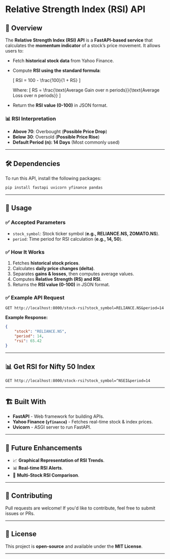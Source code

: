 # Relative Strength Index (RSI) API

## 📌 Overview
The **Relative Strength Index (RSI) API** is a **FastAPI-based service** that calculates the **momentum indicator** of a stock’s price movement. It allows users to:
- Fetch **historical stock data** from Yahoo Finance.
- Compute **RSI using the standard formula**:

  \[ RSI = 100 - \frac{100}{1 + RS} \]
  
  Where:
  \[ RS = \frac{\text{Average Gain over n periods}}{\text{Average Loss over n periods}} \]

- Return the **RSI value (0-100)** in JSON format.

### 📊 **RSI Interpretation**
- **Above 70**: Overbought (**Possible Price Drop**)
- **Below 30**: Oversold (**Possible Price Rise**)
- **Default Period (n): 14 Days** (Most commonly used)

---

## 🛠 Dependencies
To run this API, install the following packages:
```bash
pip install fastapi uvicorn yfinance pandas
```

---

## 🚀 Usage
### ✅ **Accepted Parameters**
- `stock_symbol`: Stock ticker symbol (**e.g., RELIANCE.NS, ZOMATO.NS**).
- `period`: Time period for RSI calculation (**e.g., 14, 50**).

### ✅ **How It Works**
1. Fetches **historical stock prices**.
2. Calculates **daily price changes (delta)**.
3. Separates **gains & losses**, then computes average values.
4. Computes **Relative Strength (RS) and RSI**.
5. Returns the **RSI value (0-100)** in JSON format.

### ✅ **Example API Request**
```http
GET http://localhost:8000/stock-rsi?stock_symbol=RELIANCE.NS&period=14
```

**Example Response:**
```json
{
    "stock": "RELIANCE.NS",
    "period": 14,
    "rsi": 65.42
}
```

---

## 📊 Get RSI for Nifty 50 Index
```http
GET http://localhost:8000/stock-rsi?stock_symbol=^NSEI&period=14
```

---

## 🏗 Built With
- **FastAPI** - Web framework for building APIs.
- **Yahoo Finance (`yfinance`)** - Fetches real-time stock & index prices.
- **Uvicorn** - ASGI server to run FastAPI.

---

## 📌 Future Enhancements
- 📈 **Graphical Representation of RSI Trends**.
- 📊 **Real-time RSI Alerts**.
- 🔔 **Multi-Stock RSI Comparison**.

---

## 🤝 Contributing
Pull requests are welcome! If you'd like to contribute, feel free to submit issues or PRs.

---

## 📜 License
This project is **open-source** and available under the **MIT License**.

---